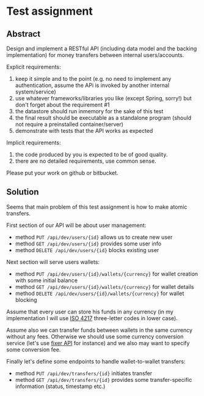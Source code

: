 # Test assignment

## Abstract

Design and implement a RESTful API (including data model and the backing implementation) for money transfers between internal users/accounts.

Explicit requirements:

1. keep it simple and to the point (e.g. no need to implement any authentication, assume the APi is invoked by another internal system/service)
2. use whatever frameworks/libraries you like (except Spring, sorry!) but don't forget about the requirement #1
3. the datastore should run in­memory for the sake of this test
4. the final result should be executable as a standalone program (should not require a pre­installed container/server)
5. demonstrate with tests that the API works as expected

Implicit requirements:

1. the code produced by you is expected to be of good quality.
2. there are no detailed requirements, use common sense.

Please put your work on github or bitbucket.

## Solution

Seems that main problem of this test assignment is how to make atomic transfers.

First section of our API will be about user management:

- method `PUT /api/dev/users/{id}` allows us to create new user
- method `GET /api/dev/users/{id}` provides some user info
- method `DELETE /api/dev/users/{id}` blocks existing user

Next section will serve users wallets:

- method `PUT /api/dev/users/{id}/wallets/{currency}` for wallet creation with some initial balance
- method `GET /api/dev/users/{id}/wallets/{currency}` for wallet details
- method `DELETE /api/dev/users/{id}/wallets/{currency}` for wallet blocking

Assume that every user can store his funds in any currency (in my implementation I will use [ISO 4217](http://www.iso.org/iso/home/standards/currency_codes.htm) three-letter codes in lower case).

Assume also we can transfer funds between wallets in the same currency without any fees. Otherwise we should use some currency conversion service (let's use [fixer API](http://fixer.io) for instance) and we also may want to specify some conversion fee.

Finally let's define some endpoints to handle wallet-to-wallet transfers:

- method `PUT /api/dev/transfers/{id}` initiates transfer
- method `GET /api/dev/transfers/{id}` provides some transfer-specific information (status, timestamp etc.)